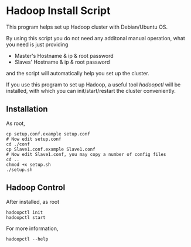 # Hadoop Install Script

This program helps set up Hadoop cluster with Debian/Ubuntu OS.

By using this script you do not need any additonal manual operation, what you need is just providing

+ Master's Hostname & ip & root password
+ Slaves' Hostname & ip & root password

and the script will automatically help you set up the cluster.

If you use this program to set up Hadoop, a useful tool *hadoopctl* will be installed, with which you can init/start/restart the cluster conveniently.

## Installation

As root,

```Shell
cp setup.conf.example setup.conf
# Now edit setup.conf
cd ./conf
cp Slave1.conf.example Slave1.conf
# Now edit Slave1.conf, you may copy a number of config files
cd ..
chmod +x setup.sh
./setup.sh
```

## Hadoop Control

After installed, as root

```Shell
hadoopctl init
hadoopctl start
```

For more information,

`hadoopctl --help`

